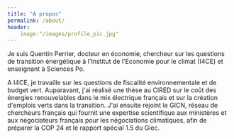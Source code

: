 ```yaml
---
title: "A propos"
permalink: /about/
header:
	image:"/images/profile_pic.jpg"
---
```


Je suis Quentin Perrier, docteur en économie, chercheur sur les questions de transition énergétique à l'Institut de l'Economie pour le climat (I4CE) et enseignant à Sciences Po.


A I4CE, je travaille sur les questions de fiscalité environnementale et de budget vert. Auparavant, j'ai réalisé une thèse au CIRED sur le coût des énergies renouvelables dans le mix électrique français et sur la création d'emplois verts dans la transition. J'ai ensuite rejoint le GICN, réseau de chercheurs français qui fournit une expertise scientifique aux ministères et aux négociateurs français pour les négociations climatiques, afin de préparer la COP 24 et le rapport spécial 1.5 du Giec. 